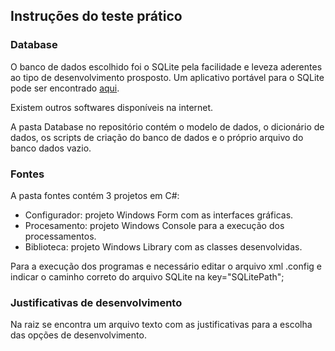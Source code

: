 Instruções do teste prático
-------------------------------

### Database

O banco de dados escolhido foi o SQLite pela facilidade e leveza aderentes ao tipo de desenvolvimento prosposto.
Um aplicativo portável para o SQLite pode ser encontrado [aqui](https://portableapps.com/apps/development/sqlite_database_browser_portable).

Existem outros softwares disponíveis na internet.

A pasta Database no repositório contém o modelo de dados, o dicionário de dados, os scripts de criação do banco de dados e o próprio arquivo do banco dados vazio.
 

 
### Fontes
 
 A pasta fontes contém 3 projetos em C#:
* Configurador: projeto Windows Form com as interfaces gráficas.
* Procesamento: projeto Windows Console para a execução dos processamentos.
* Biblioteca: projeto Windows Library com as classes desenvolvidas.

Para a execução dos programas e necessário editar o arquivo xml  .config e indicar o caminho correto do arquivo SQLite na key="SQLitePath";


### Justificativas de desenvolvimento

Na raiz se encontra um arquivo texto com as justificativas para a escolha das opções de desenvolvimento.
